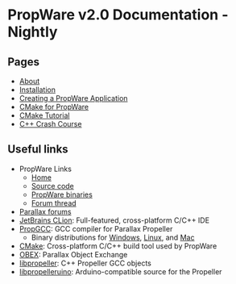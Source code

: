 PropWare v2.0 Documentation - Nightly
=====================================

Pages
-----
  * [About](./md_About.html)
  * [Installation](./md_Install.html)
  * [Creating a PropWare Application](./md_AppDeployment.html)
  * [CMake for PropWare](./md_CMakeForPropware.html)
  * [CMake Tutorial](./md_CMakeTutorial.html)
  * [C++ Crash Course](./md_CXXCrashCourse.html)

Useful links
------------
* PropWare Links
    * [Home](http://david.zemon.name/PropWare)
    * [Source code](https://github.com/DavidZemon/PropWare)
    * [PropWare binaries](http://david.zemon.name/downloads/PropWare_Binaries/PropWare_current.zip)
    * [Forum thread](http://forums.parallax.com/showthread.php/157005-FYI-PropWare-Complete-build-system-and-library-for-PropGCC)
* [Parallax forums](http://forums.parallax.com/forumdisplay.php/65-Propeller-1-Multicore-Microcontroller)
* [JetBrains CLion](http://www.jetbrains.com/clion/): Full-featured, cross-platform C/C++ IDE
* [PropGCC](https://code.google.com/p/propgcc/): GCC compiler for Parallax Propeller
    * Binary distributions for [Windows](http://david.zemon.name/downloads/propellergcc-alpha_v1_9_0-i686-windows.zip),
      [Linux](http://david.zemon.name/downloads/propellergcc-alpha_v1_9_0_2408-i686-linux.tar.gz), and 
      [Mac](http://david.zemon.name/downloads/PropGCC-osx_10.6.8_v1_0_0.tar.gz)
* [CMake](http://www.cmake.org/): Cross-platform C/C++ build tool used by PropWare
* [OBEX](http://obex.parallax.com/): Parallax Object Exchange
* [libpropeller](https://github.com/libpropeller/libpropeller): C++ Propeller GCC objects
* [libpropelleruino](https://code.google.com/p/lib-propelleruino/): Arduino-compatible source for the Propeller
